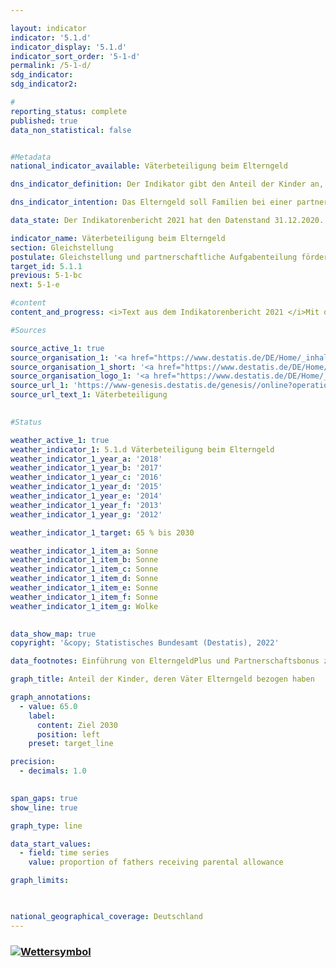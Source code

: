 ```yaml
---

layout: indicator    
indicator: '5.1.d'    
indicator_display: '5.1.d'    
indicator_sort_order: '5-1-d'    
permalink: /5-1-d/    
sdg_indicator:     
sdg_indicator2:     

#
reporting_status: complete    
published: true    
data_non_statistical: false    


#Metadata    
national_indicator_available: Väterbeteiligung beim Elterngeld    

dns_indicator_definition: Der Indikator gibt den Anteil der Kinder an, deren Väter Elterngeld bezogen haben.    

dns_indicator_intention: Das Elterngeld soll Familien bei einer partnerschaftlichen Aufgabenteilung unterstützen und eine gute Vereinbarkeit von Familie und Beruf für Mütter und Väter erreichen. Besonders mit der Einführung des ElterngeldPlus und des Partnerschaftsbonus soll der gesellschaftliche Wandel geschlechtsstereotyper Rollenbilder von Müttern und Vätern weiter vorangetrieben und letztendlich auch die Gleichstellung am Arbeitsmarkt befördert werden. Die Bundesregierung hat sich deshalb zum Ziel gesetzt den Anteil der Väter, die Elterngeld beziehen, zum Jahr 2030 auf 65&nbsp;% zu steigern.    

data_state: Der Indikatorenbericht 2021 hat den Datenstand 31.12.2020. Die Daten auf der DNS-Online Plattform werden regelmäßig aktualisiert, sodass online aktuellere Daten verfügbar sein können als im Indikatorenbericht 2021 veröffentlicht.    

indicator_name: Väterbeteiligung beim Elterngeld    
section: Gleichstellung    
postulate: Gleichstellung und partnerschaftliche Aufgabenteilung fördern    
target_id: 5.1.1    
previous: 5-1-bc    
next: 5-1-e    

#content     
content_and_progress: <i>Text aus dem Indikatorenbericht 2021 </i>Mit dem Bundeselterngeld- und Elternzeitgesetz (BEEG) wurde das Elterngeld als Familienleistung für ab dem 1. Januar 2007 geborene Kinder eingeführt. Anspruchsberechtigte müssen einen Wohnsitz oder gewöhnlichen Aufenthalt in Deutschland haben, mit ihrem Kind in einem Haushalt leben, dieses Kind selbst betreuen und erziehen und dürfen keine bzw. keine volle Erwerbstätigkeit ausüben. Mütter und Väter sind gleichermaßen berechtigt.<br>Auch wenn es sich nicht um das leibliche Kind handelt, können Ehemann/Ehefrau bzw. Lebenspartner/Lebenspartnerin der leiblichen Mutter oder des leiblichen Vaters Elterngeld erhalten, wenn sie im gleichen Haushalt leben. In über 99&nbsp;% der Fälle handelt es sich bei den Leistungsbeziehenden jedoch um die leiblichen Eltern, so dass im Folgenden vereinfacht von Müttern und von Vätern die Rede ist.<br>Die Väterbeteiligung bildet den Anteil der Kinder ab, bei denen der Vater Elterngeld bezogen hat, im Verhältnis zu allen Kindern eines Geburtsjahrgangs, für die Elterngeld bezogen wurde. Für im Jahr 2008 geborene Kinder lag die Väterbeteiligung bei 21,2&nbsp;% und stieg bis zum Jahr 2017 auf 40,4&nbsp;% an. Der Anteil der Kinder, deren Mütter Elterngeld bezogen („Mütterbeteiligung“), lag in dem gleichen Zeitraum dagegen erheblich höher und betrug in allen Jahren rund 98&nbsp;%.<br>Zwar stieg die Väterbeteiligung im Zeitverlauf an, die Dauer des durchschnittlichen Elterngeldbezugs der Väter, die Elterngeld bezogen, sank jedoch leicht, von 3,7 Monaten für im Jahr 2008 geborenen Kinder auf 3,4 Monate für im Jahr 2017 geborene Kinder.<br>Diese zwei Effekte wirkten sich auch auf die Entwicklung der durchschnittlichen Bezugsdauer des Elterngeldes aller Väter, also auch derer, die kein Elterngeld bezogen, aus. Dabei überkompensierte der Anstieg der Väterbeteiligung den Rückgang der Bezugsdauer. Durchschnittlich stieg der Elterngeldbezug aller Väter von 0,8 Monaten für im Jahr 2008 geborenen Kinder auf 1,4 Monate für im Jahr 2017 geborenen Kinder an. Im Vergleich dazu lag die durchschnittliche Dauer des Elterngeldbezugs aller Mütter bei 11,5 Monaten für im Jahr 2008 geborene Kinder und stieg auf 13,2 Monate im Jahr 2017 an.<br>Der Indikator basiert auf Daten der Elterngeldstatistik, in der quartalsweise alle Elterngeldleistungen erfasst werden. Die Zahlen beziehen sich jeweils auf das Geburtsjahr des Kindes, für das die Leistungen bewilligt wurden. Zur Berechnung des Indikators wird die Anzahl der Kinder herangezogen, für die tatsächlich Elterngeld bewilligt wurde und nicht die Anzahl der in Deutschland geborenen Kinder. Damit soll vermieden werden, dass auch Kinder in die Berechnung miteingehen, für die kein Elterngeldanspruch besteht (z. B. Kinder von ausländischen Schutzsuchenden).<br>Bisher ist eine genaue Differenzierung nach Art der Partnerschaft, in der Leistungsberechtigte leben (ob gleichgeschlechtlich oder nicht) auf Basis der Elterngeldstatistik nicht möglich. Deshalb wird für die Berechnung des Indikators vereinfachend angenommen, dass für jedes Kind genau ein Vater leistungsberechtigt ist.<br>Die maximale Bezugsdauer des Elterngeldes für vor dem 1. Juli 2015 geborene Kinder betrug 14 Monate. Für Eltern, deren Kinder ab dem 1. Juli 2015 geboren wurden, besteht die Möglichkeit, zwischen dem Bezug von Basiselterngeld und dem Bezug von ElterngeldPlus zu wählen oder beides zu kombinieren und zusätzlich einen Partnerschaftsbonus in Form von vier zusätzlichen ElterngeldPlus-Monaten pro Elternteil in Anspruch zu nehmen. Die Bezugsdauer kann sich hierdurch erheblich verlängern.    

#Sources    

source_active_1: true
source_organisation_1: '<a href="https://www.destatis.de/DE/Home/_inhalt.html">Statistisches Bundesamt</a>'
source_organisation_1_short: '<a href="https://www.destatis.de/DE/Home/_inhalt.html">Statistisches Bundesamt (Destatis)</a>'
source_organisation_logo_1: '<a href="https://www.destatis.de/DE/Home/_inhalt.html"><img src="https://g205sdgs.github.io/sdg-indicators/public/logos/destatis.png" alt="Statistisches Bundesamt" title=" Klicken Sie hier um zur Homepage der Organisation Statistisches Bundesamt zu gelangen." style="height:60px; width:148px; border: transparent"/></a>'
source_url_1: 'https://www-genesis.destatis.de/genesis//online?operation=table&code=22922-0011&bypass=true&levelindex=0&levelid=1660642440197#abreadcrumb'
source_url_text_1: Väterbeteiligung
    

#Status    

weather_active_1: true
weather_indicator_1: 5.1.d Väterbeteiligung beim Elterngeld
weather_indicator_1_year_a: '2018'
weather_indicator_1_year_b: '2017'
weather_indicator_1_year_c: '2016'
weather_indicator_1_year_d: '2015'
weather_indicator_1_year_e: '2014'
weather_indicator_1_year_f: '2013'
weather_indicator_1_year_g: '2012'

weather_indicator_1_target: 65 % bis 2030

weather_indicator_1_item_a: Sonne
weather_indicator_1_item_b: Sonne
weather_indicator_1_item_c: Sonne
weather_indicator_1_item_d: Sonne
weather_indicator_1_item_e: Sonne
weather_indicator_1_item_f: Sonne
weather_indicator_1_item_g: Wolke
    

data_show_map: true    
copyright: '&copy; Statistisches Bundesamt (Destatis), 2022'    

data_footnotes: Einführung von ElterngeldPlus und Partnerschaftsbonus zum 1. Juli 2015.<br>• Die Jahreszahlen geben das Geburtsjahr des Kindes an.    

graph_title: Anteil der Kinder, deren Väter Elterngeld bezogen haben    

graph_annotations:
  - value: 65.0
    label:
      content: Ziel 2030
      position: left
    preset: target_line    

precision: 
  - decimals: 1.0
        

span_gaps: true    
show_line: true    

graph_type: line    

data_start_values: 
  - field: time series
    value: proportion of fathers receiving parental allowance    

graph_limits:     

        

national_geographical_coverage: Deutschland    
---
```



<div>
  <div class="my-header">
    <h3>
      <a href="https:/dnsTestEnvironment.github.io/dns-indicators/status"><img src="https://g205sdgs.github.io/sdg-indicators/public/Wettersymbole/Sonne.png" title="Text will follow soon" alt="Wettersymbol"/>
      </a>
    </h3>
  </div>
  <div class="my-header-note">
  </div>
</div>